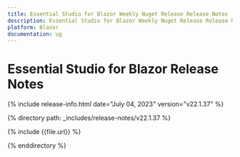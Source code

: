 ```yaml
---
title: Essential Studio for Blazor Weekly Nuget Release Release Notes  
description: Essential Studio for Blazor Weekly Nuget Release Release Notes 
platform: Blazor
documentation: ug
---
```


# Essential Studio for  Blazor  Release Notes  

{% include release-info.html date="July 04, 2023"   version="v22.1.37" %} 

{% directory path: _includes/release-notes/v22.1.37 %}

{% include {{file.url}} %}

{% enddirectory %}

